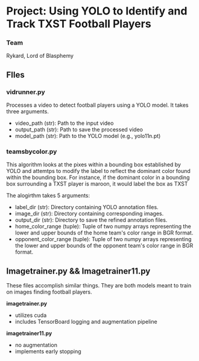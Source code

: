 # Project: Using YOLO to Identify and Track TXST Football Players

### Team
Rykard, Lord of Blasphemy

## FIles
### vidrunner.py
Processes a video to detect football players using a YOLO model. It takes three arguments.
- video_path (str): Path to the input video
- output_path (str): Path to save the processed video
- model_path (str): Path to the YOLO model (e.g., yolo11n.pt)

### teamsbycolor.py
This algorithm looks at the pixes within a bounding box established by YOLO and attemtps to modify the label to reflect the dominant color found within the bounding box. For instance, if the dominant color in a bounding box surrounding a TXST player is maroon, it would label the box as TXST

The alogirthm takes 5 arguments:
- label_dir (str): Directory containing YOLO annotation files.
- image_dir (str): Directory containing corresponding images.
- output_dir (str): Directory to save the refined annotation files.
- home_color_range (tuple): Tuple of two numpy arrays representing the lower and upper bounds of the home team's color range in BGR format.
- opponent_color_range (tuple): Tuple of two numpy arrays representing the lower and upper bounds of the opponent team's color range in BGR format.

## Imagetrainer.py && Imagetrainer11.py
These files accomplish similar things. They are both models meant to train on images finding football players.

**imagetrainer.py**
- utilizes cuda
- includes TensorBoard logging and augmentation pipeline

**imagetrainer11.py**
- no augmentation
- implements early stopping